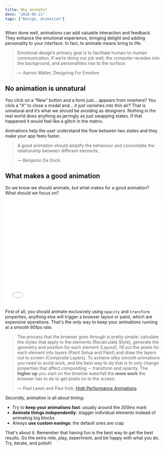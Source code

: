 ```yaml
---
title: Why animate?
date: "2018-05-21"
tags: ["Design, Animation"]
---
```


When done well, animations can add valuable interaction and feedback. They enhance the emotional experience, bringing delight and adding personality to your interface. In fact, to animate means bring to life.

> Emotional design’s primary goal is to facilitate human-to-human communication. If we’re doing our job well, the computer recedes into the background, and personalities rise to the surface.
> <footer>— Aarron Walter, Designing For Emotion</footer>

## No animation is unnatural

You click on a “New” button and a form just… appears from nowhere? You click a “X” to close a modal and… it just vanishes into thin air? That is unnatural and it’s what we should be avoiding as designers. Nothing in the real world does anything as jarringly as just swapping states. If that happened it would feel like a glitch in the matrix.

Animations help the user understand the flow between two states and they make your app feels faster.

> A good animation should amplify the behaviour and consolidate the relationship between different elements.
> <footer>— Benjamin De Dock</footer>

## What makes a good animation

So we know we should animate, but what makes for a good animation? What should we focus on?

<iframe height='340' scrolling='no' title='Widget animation' src='//codepen.io/edmundojr/embed/zEobzx/?height=399&theme-id=33557&default-tab=result&embed-version=2' frameborder='no' allowtransparency='true' allowfullscreen='true' style='width: 100%;'></iframe>

First of all, you should animate exclusively using `opacity` and `transform` properties, anything else will trigger a browser layout or paint, which are expensive operations. That's the only way to keep your animations running at a smooth 60fps rate.

> The process that the browser goes through is pretty simple: calculate the styles that apply to the elements (Recalculate Style), generate the geometry and position for each element (Layout), fill out the pixels for each element into layers (Paint Setup and Paint) and draw the layers out to screen (Composite Layers). To achieve silky smooth animations you need to avoid work, and the best way to do that is to only change properties that affect compositing -- transform and opacity. The **higher up** you start on the timeline waterfall the **more work** the browser has to do to get pixels on to the screen.
> <footer> — Paul Lewis and Paul Irish, <a href="https://www.html5rocks.com/en/tutorials/speed/high-performance-animations/#disqus_thread">High Performance Animations</a></footer>

Secondly, animation is all about timing:

- Try to **keep your animations fast**: usually around the *300ms* mark
- **Animate things independently**: stagger individual elements instead of animating big blocks
- Always **use custom easings**: the default ones are crap

That's about it. Remember that having fun is the best way to get the best results. Go the extra mile, play, experiment, and be happy with what you do. Try, iterate, and polish!